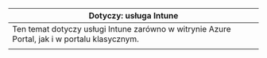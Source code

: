 |Dotyczy: usługa Intune |
|--|
|Ten temat dotyczy usługi Intune zarówno w witrynie Azure Portal, jak i w portalu klasycznym.|
| |

